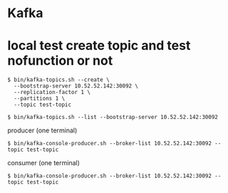 # Kafka

# local test create topic and test nofunction or not

```
$ bin/kafka-topics.sh --create \
  --bootstrap-server 10.52.52.142:30092 \
  --replication-factor 1 \
  --partitions 1 \
  --topic test-topic
```

```
$ bin/kafka-topics.sh --list --bootstrap-server 10.52.52.142:30092
```

producer (one terminal)

```
$ bin/kafka-console-producer.sh --broker-list 10.52.52.142:30092 --topic test-topic
```


consumer (one terminal)

```
$ bin/kafka-console-producer.sh --broker-list 10.52.52.142:30092 --topic test-topic
```
